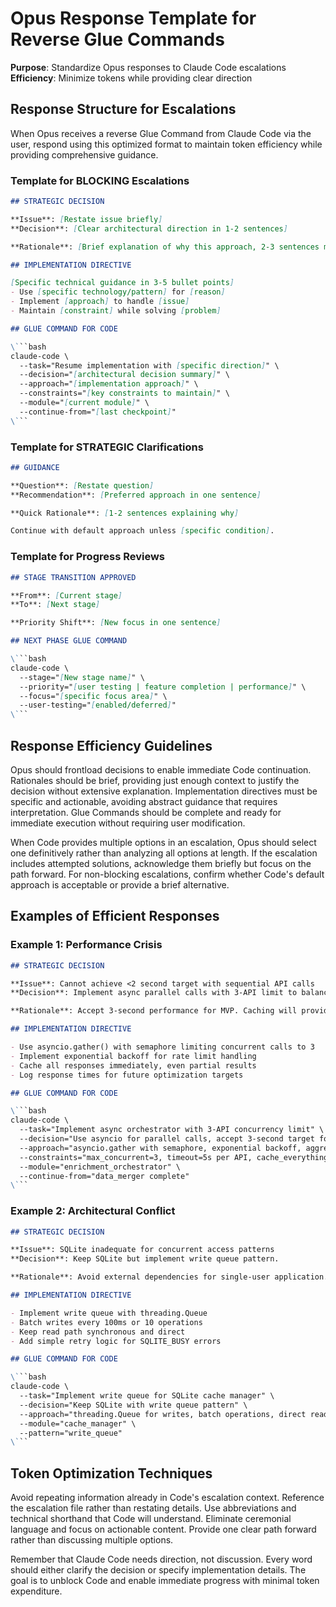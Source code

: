 # Opus Response Template for Reverse Glue Commands
**Purpose**: Standardize Opus responses to Claude Code escalations
**Efficiency**: Minimize tokens while providing clear direction

## Response Structure for Escalations

When Opus receives a reverse Glue Command from Claude Code via the user, respond using this optimized format to maintain token efficiency while providing comprehensive guidance.

### Template for BLOCKING Escalations

```markdown
## STRATEGIC DECISION

**Issue**: [Restate issue briefly]
**Decision**: [Clear architectural direction in 1-2 sentences]

**Rationale**: [Brief explanation of why this approach, 2-3 sentences max]

## IMPLEMENTATION DIRECTIVE

[Specific technical guidance in 3-5 bullet points]
- Use [specific technology/pattern] for [reason]
- Implement [approach] to handle [issue]
- Maintain [constraint] while solving [problem]

## GLUE COMMAND FOR CODE

\```bash
claude-code \
  --task="Resume implementation with [specific direction]" \
  --decision="[architectural decision summary]" \
  --approach="[implementation approach]" \
  --constraints="[key constraints to maintain]" \
  --module="[current module]" \
  --continue-from="[last checkpoint]"
\```
```

### Template for STRATEGIC Clarifications

```markdown
## GUIDANCE

**Question**: [Restate question]
**Recommendation**: [Preferred approach in one sentence]

**Quick Rationale**: [1-2 sentences explaining why]

Continue with default approach unless [specific condition].
```

### Template for Progress Reviews

```markdown
## STAGE TRANSITION APPROVED

**From**: [Current stage]
**To**: [Next stage]

**Priority Shift**: [New focus in one sentence]

## NEXT PHASE GLUE COMMAND

\```bash
claude-code \
  --stage="[New stage name]" \
  --priority="[user testing | feature completion | performance]" \
  --focus="[specific focus area]" \
  --user-testing="[enabled/deferred]"
\```
```

## Response Efficiency Guidelines

Opus should frontload decisions to enable immediate Code continuation. Rationales should be brief, providing just enough context to justify the decision without extensive explanation. Implementation directives must be specific and actionable, avoiding abstract guidance that requires interpretation. Glue Commands should be complete and ready for immediate execution without requiring user modification.

When Code provides multiple options in an escalation, Opus should select one definitively rather than analyzing all options at length. If the escalation includes attempted solutions, acknowledge them briefly but focus on the path forward. For non-blocking escalations, confirm whether Code's default approach is acceptable or provide a brief alternative.

## Examples of Efficient Responses

### Example 1: Performance Crisis

```markdown
## STRATEGIC DECISION

**Issue**: Cannot achieve <2 second target with sequential API calls
**Decision**: Implement async parallel calls with 3-API limit to balance speed and rate limits.

**Rationale**: Accept 3-second performance for MVP. Caching will provide sub-second responses for repeat lookups, which satisfies the user experience requirement.

## IMPLEMENTATION DIRECTIVE

- Use asyncio.gather() with semaphore limiting concurrent calls to 3
- Implement exponential backoff for rate limit handling
- Cache all responses immediately, even partial results
- Log response times for future optimization targets

## GLUE COMMAND FOR CODE

\```bash
claude-code \
  --task="Implement async orchestrator with 3-API concurrency limit" \
  --decision="Use asyncio for parallel calls, accept 3-second target for MVP" \
  --approach="asyncio.gather with semaphore, exponential backoff, aggressive caching" \
  --constraints="max_concurrent=3, timeout=5s per API, cache_everything=true" \
  --module="enrichment_orchestrator" \
  --continue-from="data_merger complete"
\```
```

### Example 2: Architectural Conflict

```markdown
## STRATEGIC DECISION

**Issue**: SQLite inadequate for concurrent access patterns
**Decision**: Keep SQLite but implement write queue pattern.

**Rationale**: Avoid external dependencies for single-user application. Queue pattern sufficient for expected load.

## IMPLEMENTATION DIRECTIVE

- Implement write queue with threading.Queue
- Batch writes every 100ms or 10 operations
- Keep read path synchronous and direct
- Add simple retry logic for SQLITE_BUSY errors

## GLUE COMMAND FOR CODE

\```bash
claude-code \
  --task="Implement write queue for SQLite cache manager" \
  --decision="Keep SQLite with write queue pattern" \
  --approach="threading.Queue for writes, batch operations, direct reads" \
  --module="cache_manager" \
  --pattern="write_queue"
\```
```

## Token Optimization Techniques

Avoid repeating information already in Code's escalation context. Reference the escalation file rather than restating details. Use abbreviations and technical shorthand that Code will understand. Eliminate ceremonial language and focus on actionable content. Provide one clear path forward rather than discussing multiple options.

Remember that Claude Code needs direction, not discussion. Every word should either clarify the decision or specify implementation details. The goal is to unblock Code and enable immediate progress with minimal token expenditure.
